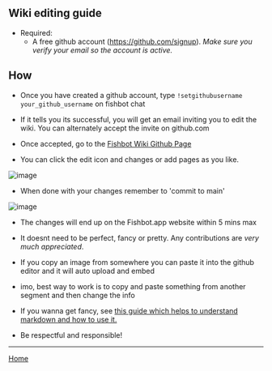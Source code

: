 ## Wiki editing guide ##

- Required:
  - A free github account (https://github.com/signup). *Make sure you verify your email so the account is active.*

## How ##

- Once you have created a github account, type `!setgithubusername your_github_username` on fishbot chat

- If it tells you its successful, you will get an email inviting you to edit the wiki. You can alternately accept the invite on github.com

- Once accepted, go to the <a href="https://github.com/fishbotapp/fishbotwiki/" target="_blank">Fishbot Wiki Github Page</a>

- You can click the edit icon and changes or add pages as you like.

![image](https://github.com/fishbotapp/fishbotwiki/assets/163616414/c0fbd9e2-0015-49f6-85f9-7b3a5dece388)




- When done with your changes remember to 'commit to main'

![image](https://github.com/fishbotapp/fishbotwiki/assets/163616414/f7fe6aeb-4cd7-4f2b-a1fe-33698a486c91)


- The changes will end up on the Fishbot.app website within 5 mins max

- It doesnt need to be perfect, fancy or pretty. Any contributions are *very much appreciated*.

- If you copy an image from somewhere you can paste it into the github editor and it will auto upload and embed

- imo, best way to work is to copy and paste something from another segment and then change the info 

- If you wanna get fancy, see [this guide which helps to understand markdown and how to use it.](https://support.squarespace.com/hc/en-us/articles/206543587-Markdown-cheat-sheet)

- Be respectful and responsible!


-----------------------------

[Home](https://fishbotapp.github.io/fishbotwiki/)
